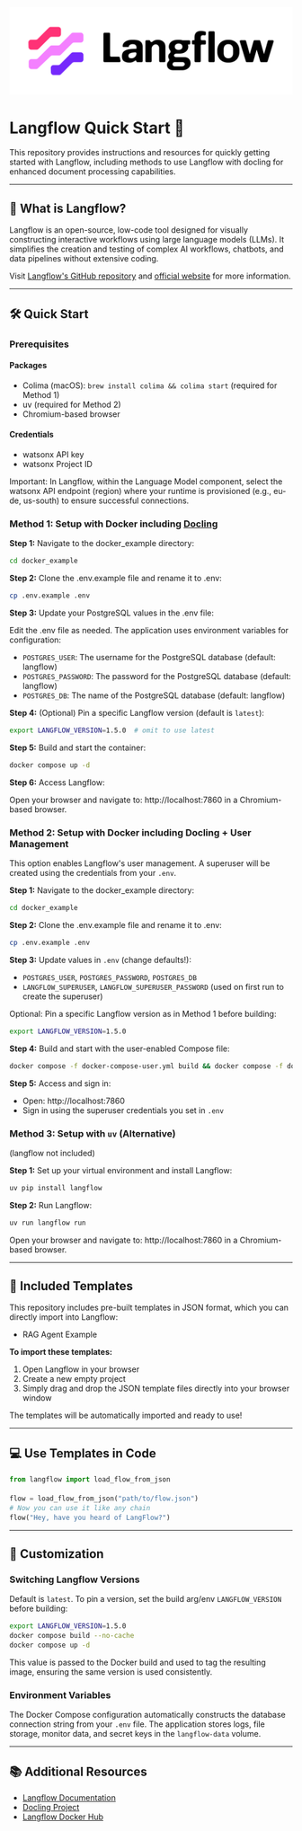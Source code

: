 ![Langflow logo](/docs/static/logo/langflow-logo-color-black-solid.svg)

# Langflow Quick Start 🚀

This repository provides instructions and resources for quickly getting started with Langflow, including methods to use Langflow with docling for enhanced document processing capabilities.

---

## 🤖 What is Langflow?

Langflow is an open-source, low-code tool designed for visually constructing interactive workflows using large language models (LLMs). It simplifies the creation and testing of complex AI workflows, chatbots, and data pipelines without extensive coding.

Visit [Langflow's GitHub repository](https://github.com/langflow-ai/langflow) and [official website](https://langflow.org/) for more information.

---

## 🛠️ Quick Start

### Prerequisites

#### Packages

- Colima (macOS): `brew install colima && colima start` (required for Method 1)
- uv (required for Method 2)
- Chromium-based browser

#### Credentials

- watsonx API key
- watsonx Project ID

Important: In Langflow, within the Language Model component, select the watsonx API endpoint (region) where your runtime is provisioned (e.g., eu-de, us-south) to ensure successful connections.

### Method 1: Setup with Docker including [Docling](https://github.com/docling-project/docling)

**Step 1:** Navigate to the docker_example directory:

```bash
cd docker_example
```

**Step 2:** Clone the .env.example file and rename it to .env:

```bash
cp .env.example .env
```

**Step 3:** Update your PostgreSQL values in the .env file:

Edit the .env file as needed. The application uses environment variables for configuration:
- `POSTGRES_USER`: The username for the PostgreSQL database (default: langflow)
- `POSTGRES_PASSWORD`: The password for the PostgreSQL database (default: langflow)
- `POSTGRES_DB`: The name of the PostgreSQL database (default: langflow)

**Step 4:** (Optional) Pin a specific Langflow version (default is `latest`):

```bash
export LANGFLOW_VERSION=1.5.0  # omit to use latest
```

**Step 5:** Build and start the container:

```bash
docker compose up -d
```

**Step 6:** Access Langflow:

Open your browser and navigate to: http://localhost:7860 in a Chromium-based browser.

### Method 2: Setup with Docker including Docling + User Management

This option enables Langflow's user management. A superuser will be created using the credentials from your `.env`.

**Step 1:** Navigate to the docker_example directory:

```bash
cd docker_example
```

**Step 2:** Clone the .env.example file and rename it to .env:

```bash
cp .env.example .env
```

**Step 3:** Update values in `.env` (change defaults!):
- `POSTGRES_USER`, `POSTGRES_PASSWORD`, `POSTGRES_DB`
- `LANGFLOW_SUPERUSER`, `LANGFLOW_SUPERUSER_PASSWORD` (used on first run to create the superuser)

Optional: Pin a specific Langflow version as in Method 1 before building:

```bash
export LANGFLOW_VERSION=1.5.0
```

**Step 4:** Build and start with the user-enabled Compose file:

```bash
docker compose -f docker-compose-user.yml build && docker compose -f docker-compose-user.yml up -d
```

**Step 5:** Access and sign in:
- Open: http://localhost:7860
- Sign in using the superuser credentials you set in `.env`

### Method 3: Setup with `uv` (Alternative)
(langflow not included)

**Step 1:** Set up your virtual environment and install Langflow:

```bash
uv pip install langflow
```

**Step 2:** Run Langflow:

```bash
uv run langflow run
```

Open your browser and navigate to: http://localhost:7860 in a Chromium-based browser.

---

## 📂 Included Templates

This repository includes pre-built templates in JSON format, which you can directly import into Langflow:
- RAG Agent Example

**To import these templates:**
1. Open Langflow in your browser
2. Create a new empty project  
3. Simply drag and drop the JSON template files directly into your browser window

The templates will be automatically imported and ready to use!

---

## 💻 Use Templates in Code

```python
from langflow import load_flow_from_json

flow = load_flow_from_json("path/to/flow.json")
# Now you can use it like any chain
flow("Hey, have you heard of LangFlow?")
```

---

## 🔧 Customization

### Switching Langflow Versions

Default is `latest`. To pin a version, set the build arg/env `LANGFLOW_VERSION` before building:

```bash
export LANGFLOW_VERSION=1.5.0
docker compose build --no-cache
docker compose up -d
```

This value is passed to the Docker build and used to tag the resulting image, ensuring the same version is used consistently.

### Environment Variables

The Docker Compose configuration automatically constructs the database connection string from your `.env` file. The application stores logs, file storage, monitor data, and secret keys in the `langflow-data` volume.

---

## 📚 Additional Resources

- [Langflow Documentation](https://docs.langflow.org/)
- [Docling Project](https://github.com/docling-project/docling)
- [Langflow Docker Hub](https://hub.docker.com/r/langflowai/langflow)


